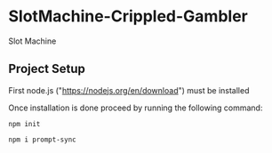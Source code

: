 # SlotMachine-Crippled-Gambler
Slot Machine

## Project Setup

First node.js ("https://nodejs.org/en/download") must be installed

Once installation is done proceed by running the following command:
```
npm init
```
```
npm i prompt-sync
```
